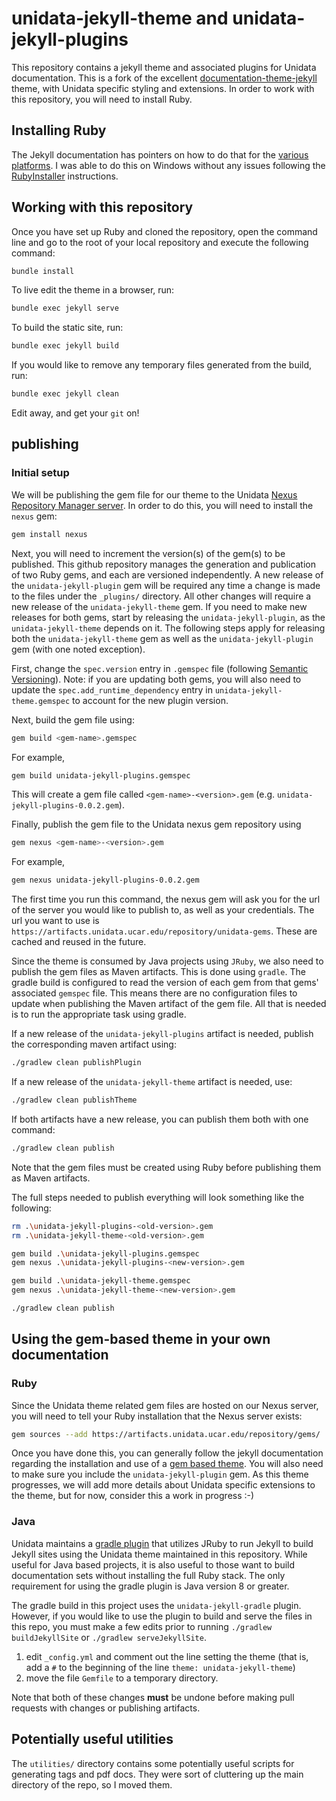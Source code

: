 # unidata-jekyll-theme and unidata-jekyll-plugins

This repository contains a jekyll theme and associated plugins for Unidata documentation.
This is a fork of the excellent [documentation-theme-jekyll](https://idratherbewriting.com/documentation-theme-jekyll) theme, with Unidata specific styling and extensions.
In order to work with this repository, you will need to install Ruby.

## Installing Ruby
The Jekyll documentation has pointers on how to do that for the [various platforms](https://jekyllrb.com/docs/installation/).
I was able to do this on Windows without any issues following the [RubyInstaller](https://jekyllrb.com/docs/installation/windows/#installation-via-rubyinstaller) instructions.

## Working with this repository

Once you have set up Ruby and cloned the repository, open the command line and go to the root of your local repository and execute the following command:

~~~sh
bundle install
~~~

To live edit the theme in a browser, run:

~~~sh
bundle exec jekyll serve
~~~

To build the static site, run:

~~~sh
bundle exec jekyll build
~~~

If you would like to remove any temporary files generated from the build, run:

~~~sh
bundle exec jekyll clean
~~~

Edit away, and get your `git` on!

## publishing

### Initial setup

We will be publishing the gem file for our theme to the Unidata [Nexus Repository Manager server](https://artifacts.unidata.ucar.edu/#browse/browse:unidata-gems).
In order to do this, you will need to install the `nexus` gem:

~~~sh
gem install nexus
~~~

Next, you will need to increment the version(s) of the gem(s) to be published.
This github repository manages the generation and publication of two Ruby gems, and each are versioned independently.
A new release of the `unidata-jekyll-plugin` gem will be required any time a change is made to the files under the `_plugins/` directory.
All other changes will require a new release of the `unidata-jekyll-theme` gem.
If you need to make new releases for both gems, start by releasing the `unidata-jekyll-plugin`, as the `unidata-jekyll-theme` depends on it.
The following steps apply for releasing both the `unidata-jekyll-theme` gem as well as the `unidata-jekyll-plugin` gem (with one noted exception).

First, change the `spec.version` entry in `.gemspec` file (following [Semantic Versioning](https://semver.org/)).
Note: if you are updating both gems, you will also need to update the `spec.add_runtime_dependency` entry in `unidata-jekyll-theme.gemspec` to account for the new plugin version.

Next, build the gem file using:

~~~sh
gem build <gem-name>.gemspec
~~~

For example,

~~~sh
gem build unidata-jekyll-plugins.gemspec
~~~

This will create a gem file called `<gem-name>-<version>.gem` (e.g. `unidata-jekyll-plugins-0.0.2.gem`).

Finally, publish the gem file to the Unidata nexus gem repository using

~~~sh
gem nexus <gem-name>-<version>.gem
~~~

For example,

~~~sh
gem nexus unidata-jekyll-plugins-0.0.2.gem
~~~

The first time you run this command, the nexus gem will ask you for the url of the server you would like to publish to, as well as your credentials.
The url you want to use is `https://artifacts.unidata.ucar.edu/repository/unidata-gems`.
These are cached and reused in the future.

Since the theme is consumed by Java projects using `JRuby`, we also need to publish the gem files as Maven artifacts.
This is done using `gradle`.
The gradle build is configured to read the version of each gem from that gems' associated `gemspec` file.
This means there are no configuration files to update when publishing the Maven artifact of the gem file.
All that is needed is to run the appropriate task using gradle.

If a new release of the `unidata-jekyll-plugins` artifact is needed, publish the corresponding maven artifact using:

~~~sh
./gradlew clean publishPlugin
~~~

If a new release of the `unidata-jekyll-theme` artifact is needed, use:

~~~sh
./gradlew clean publishTheme
~~~

If both artifacts have a new release, you can publish them both with one command:

~~~sh
./gradlew clean publish
~~~

Note that the gem files must be created using Ruby before publishing them as Maven artifacts.

The full steps needed to publish everything will look something like the following:

~~~sh
rm .\unidata-jekyll-plugins-<old-version>.gem
rm .\unidata-jekyll-theme-<old-version>.gem

gem build .\unidata-jekyll-plugins.gemspec
gem nexus .\unidata-jekyll-plugins-<new-version>.gem

gem build .\unidata-jekyll-theme.gemspec
gem nexus .\unidata-jekyll-theme-<new-version>.gem

./gradlew clean publish
~~~

## Using the gem-based theme in your own documentation

### Ruby

Since the Unidata theme related gem files are hosted on our Nexus server, you will need to tell your Ruby installation that the Nexus server exists:

~~~sh
gem sources --add https://artifacts.unidata.ucar.edu/repository/gems/
~~~

Once you have done this, you can generally follow the jekyll documentation regarding the installation and use of a [gem based theme](https://jekyllrb.com/docs/themes/#installing-a-theme).
You will also need to make sure you include the `unidata-jekyll-plugin` gem.
As this theme progresses, we will add more details about Unidata specific extensions to the theme, but for now, consider this a work in progress :-)

### Java

Unidata maintains a [gradle plugin](https://github.com/Unidata/unidata-jekyll-gradle) that utilizes JRuby to run Jekyll to build Jekyll sites using the Unidata theme maintained in this repository.
While useful for Java based projects, it is also useful to those want to build documentation sets without installing the full Ruby stack.
The only requirement for using the gradle plugin is Java version 8 or greater.

The gradle build in this project uses the `unidata-jekyll-gradle` plugin.
However, if you would like to use the plugin to build and serve the files in this repo, you must make a few edits prior to running `./gradlew buildJekyllSite` or `./gradlew serveJekyllSite`.
1. edit `_config.yml` and comment out the line setting the theme (that is, add a  `#` to the beginning of the line `theme: unidata-jekyll-theme`)
1. move the file `Gemfile` to a temporary directory.

Note that both of these changes **must** be undone before making pull requests with changes or publishing artifacts.

## Potentially useful utilities

The `utilities/` directory contains some potentially useful scripts for generating tags and pdf docs.
They were sort of cluttering up the main directory of the repo, so I moved them.

